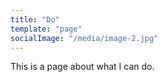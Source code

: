 ```yaml
---
title: "Do"
template: "page"
socialImage: "/media/image-2.jpg"
---
```


This is a page about what I can do.
